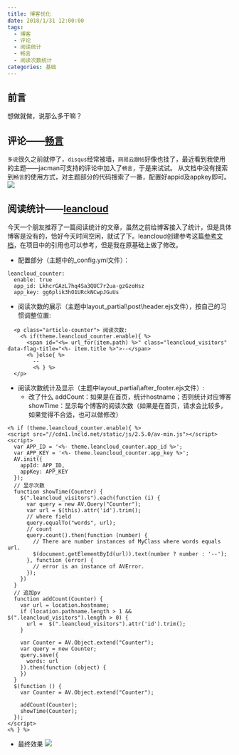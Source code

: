 ```yaml
---
title: 博客优化
date: 2018/1/31 12:00:00
tags:
  - 博客
  - 评论
  - 阅读统计
  - 畅言
  - 阅读次数统计
categories: 基础
---
```


## 前言
想做就做，说那么多干嘛？

## 评论——[畅言](https://changyan.kuaizhan.com/)
`多说`很久之前就停了，`disqus`经常被墙，`网易云跟帖`好像也挂了，最近看到我使用的主题——jacman可支持的评论中加入了`畅言`，于是来试试。
从文档中没有搜索到`畅言`的使用方式，对主题部分的代码搜索了一番，配置好appid及appkey即可。
![](https://img.ryoma.top/blog/1.png)
<!-- more -->

## 阅读统计——[leancloud](https://leancloud.cn/)
今天一个朋友推荐了一篇阅读统计的文章，虽然之前给博客接入了统计，但是具体博客是没有的，恰好今天时间空闲，就试了下。leancloud创建参考这篇[参考文档](http://www.icafebolger.com/hexo/hexopostcount.html)，在项目中的引用也可以参考，但是我在原基础上做了修改。

- 配置部分（主题中的_config.yml文件）：
```
leancloud_counter:
  enable: true
  app_id: LkhcrGAzL7hq4Sa3QUC7r2ua-gzGzoHsz
  app_key: gg6plik3hO1URckNCwpJGuUs
```

- 阅读次数的展示（主题中layout\_partial\post\header.ejs文件），按自己的习惯调整位置:
```
  <p class="article-counter"> 阅读次数:
    <% if(theme.leancloud_counter.enable){ %>
      <span id="<%= url_for(item.path) %>" class="leancloud_visitors" data-flag-title="<%- item.title %>">--</span>
      <% }else{ %>
        --
        <% } %>
  </p>
```

- 阅读次数统计及显示（主题中layout\_partial\after_footer.ejs文件）:
  - 改了什么
    addCount：如果是在首页，统计hostname；否则统计对应博客
    showTime：显示每个博客的阅读次数（如果是在首页，请求会比较多，如果觉得不合适，也可以做修改）

```
<% if (theme.leancloud_counter.enable){ %>
<script src="//cdn1.lncld.net/static/js/2.5.0/av-min.js"></script>
<script>
  var APP_ID = '<%- theme.leancloud_counter.app_id %>';
  var APP_KEY = '<%- theme.leancloud_counter.app_key %>';
  AV.init({
    appId: APP_ID,
    appKey: APP_KEY
  });
  // 显示次数
  function showTime(Counter) {
    $(".leancloud_visitors").each(function (i) {
      var query = new AV.Query("Counter");
      var url = $(this).attr('id').trim();
      // where field
      query.equalTo("words", url);
      // count 
      query.count().then(function (number) {
        // There are number instances of MyClass where words equals url.
        $(document.getElementById(url)).text(number ? number : '--');
      }, function (error) {
        // error is an instance of AVError.
      });
    })
  }
  // 追加pv
  function addCount(Counter) {
    var url = location.hostname;
    if (location.pathname.length > 1 && $(".leancloud_visitors").length > 0) {
      url =  $(".leancloud_visitors").attr('id').trim();
    }

    var Counter = AV.Object.extend("Counter");
    var query = new Counter;
    query.save({
      words: url
    }).then(function (object) {
    })
  }
  $(function () {
    var Counter = AV.Object.extend("Counter");

    addCount(Counter);
    showTime(Counter);
  });
</script>
<% } %>
```

- 最终效果
![](https://img.ryoma.top/blog/2.png)